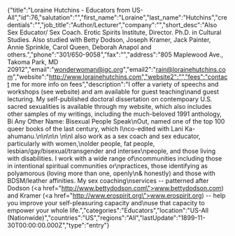 {"title":"Loraine Hutchins - Educators from US-All","id":76,"salutation":"","first_name":"Loraine","last_name":"Hutchins","credentials":"","job_title":"Author/Lecturer","company":"","short_desc":"Also Sex Educator/ Sex Coach. Erotic Spirits Institute, Director. Ph.D. in Cultural Studies. Also studied with Betty Dodson, Joseph Kramer, Jack Painter, Annie Sprinkle, Carol Queen, Deborah Anapol and others.","phone":"301/650-9058","fax":"","address":"805 Maplewood Ave., Takoma Park, MD  20912","email":"wonderwoman@igc.org","email2":"rain@lorainehutchins.com","website":"http://www.lorainehutchins.com","website2":"","fees":"contact me for more info on fees","description":"I offer a variety of speechs and workshops (see website) and am available for guest teaching\nand guest lecturing.  My self-published doctoral dissertation on contempoary U.S. sacred sexualities is available through my website, which also includes other samples of my writings, including the much-beloved 1991 anthology, Bi Any Other Name: Bisexual People Speak\nOut, named one of the top 100 queer books of the last century, which I\nco-edited with Lani Ka-ahumanu.\n\n\n\n \n\nI also work as a sex coach and sex educator, particularly with women,\nolder people, fat people, lesbian/gay/bisexual/transgender and intersex\npeople, and those living with disabilities.  I work with a wide range of\ncommunities including those in intentional spiritual communities or\npractices, those identifying as polyamorous (loving more than one, openly\n& honestly) and those with BDSM/leather affinities.  My sex coaching\nservices -- patterned after Dodson (<a href=\"http://www.bettydodson.com\">www.bettydodson.com</a>) and Kramer (<a href=\"http://www.erospirit.org\">www.erospirit.org</a>) -- help you improve your self-pleasuring capacity and\nuse that capacity to empower your whole life.","categories":"Educators","location":"US-All (Nationwide)","countries":"US","regions":"All","lastUpdate":"1899-11-30T00:00:00.000Z","type":"entry"}
